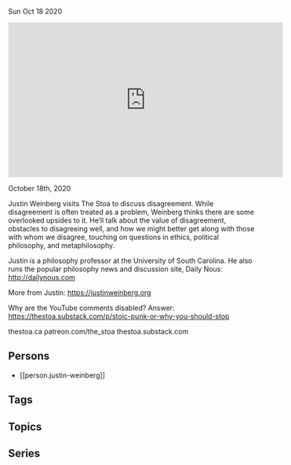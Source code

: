 



Sun Oct 18 2020

<iframe width="560" height="315" src="https://www.youtube.com/embed/mr3I2u17IaY" title="Disagreeing Well w/ Justin Weinberg" frameborder="0" allow="accelerometer; autoplay; clipboard-write; encrypted-media; gyroscope; picture-in-picture" allowfullscreen ></iframe>

October 18th, 2020

Justin Weinberg visits The Stoa to discuss disagreement. While disagreement is often treated as a problem, Weinberg thinks there are some overlooked upsides to it. He’ll talk about the value of disagreement, obstacles to disagreeing well, and how we might better get along with those with whom we disagree, touching on questions in ethics, political philosophy, and metaphilosophy.

Justin is a philosophy professor at the University of South Carolina. He also runs the popular philosophy news and discussion site, Daily Nous: http://dailynous.com

More from Justin: https://justinweinberg.org

Why are the YouTube comments disabled? Answer: https://thestoa.substack.com/p/stoic-punk-or-why-you-should-stop

thestoa.ca
patreon.com/the_stoa
thestoa.substack.com

## Persons

- [[person.justin-weinberg]]

## Tags



## Topics



## Series



